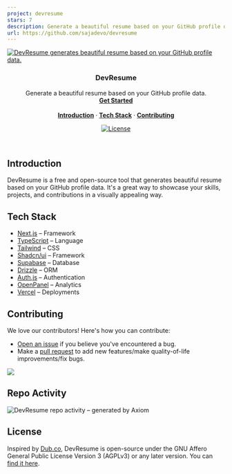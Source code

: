 ```yaml
---
project: devresume
stars: 7
description: Generate a beautiful resume based on your GitHub profile data.
url: https://github.com/sajadevo/devresume
---
```


<a href="https://www.devresume.xyz">
  <img alt="DevResume generates beautiful resume based on your GitHub profile data." src="https://www.devresume.xyz/demo.png">
</a>

<h3 align="center">DevResume</h3>

<p align="center">
    Generate a beautiful resume based on your GitHub profile data.
    <br />
    <a href="https://www.devresume.xyz"><strong>Get Started</strong></a>
    <br />
    <br />
    <a href="#introduction"><strong>Introduction</strong></a> ·
    <a href="#tech-stack"><strong>Tech Stack</strong></a> ·
    <a href="#contributing"><strong>Contributing</strong></a>
</p>

<p align="center">
  <a href="https://github.com/sajadevo/devresume/blob/main/LICENSE">
    <img src="https://img.shields.io/github/license/sajadevo/devresume?label=license&logo=github&color=f80&logoColor=fff" alt="License" />
  </a>
</p>

<br/>

## Introduction

DevResume is a free and open-source tool that generates beautiful resume based on your GitHub profile data. It's a great way to showcase your skills, projects, and contributions in a visually appealing way.

## Tech Stack

- [Next.js](https://nextjs.org/) – Framework
- [TypeScript](https://www.typescriptlang.org/) – Language
- [Tailwind](https://tailwindcss.com/) – CSS
- [Shadcn/ui](https://ui.shadcn.com/) – Framework
- [Supabase](https://supabase.com/) – Database
- [Drizzle](https://orm.drizzle.team/) – ORM
- [Auth.js](https://authjs.dev/) – Authentication
- [OpenPanel](https://openpanel.dev/) – Analytics
- [Vercel](https://vercel.com/) – Deployments

## Contributing

We love our contributors! Here's how you can contribute:

- [Open an issue](https://github.com/sajadevo/devresume/issues) if you believe you've encountered a bug.
- Make a [pull request](https://github.com/sajadevo/devresume/pull) to add new features/make quality-of-life improvements/fix bugs.

<a href="https://github.com/sajadevo/devresume/graphs/contributors">
  <img src="https://contrib.rocks/image?repo=sajadevo/devresume" />
</a>

## Repo Activity

![DevResume repo activity – generated by Axiom](https://repobeats.axiom.co/api/embed/981693ea4b189e181f1eb953a6b0bee2aef2263b.svg "Repobeats analytics image")

## License

Inspired by [Dub.co](https://dub.co/), DevResume is open-source under the GNU Affero General Public License Version 3 (AGPLv3) or any later version. You can [find it here](https://github.com/sajadevo/devresume/blob/main/LICENSE).

